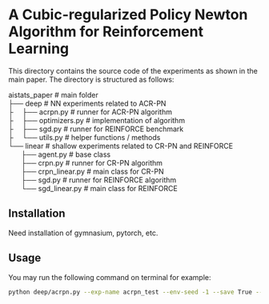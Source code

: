 # A Cubic-regularized Policy Newton Algorithm for Reinforcement Learning

This directory contains the source code of the experiments as shown in the main paper. The directory is structured as follows:

aistats_paper  # main folder \
├── deep  # NN experiments related to ACR-PN \
├&emsp;     ├── acrpn.py  # runner for ACR-PN algorithm \
├&emsp;     ├── optimizers.py  # implementation of algorithm \
├&emsp;     ├── sgd.py  # runner for REINFORCE benchmark \
├&emsp;     └── utils.py  # helper functions / methods \
└── linear  # shallow experiments related to CR-PN and REINFORCE \
&nbsp; &emsp;     ├── agent.py  # base class \
&nbsp; &emsp;     ├── crpn.py  # runner for CR-PN algorithm \
&nbsp; &emsp;     ├── crpn_linear.py  # main class for CR-PN \
&nbsp; &emsp;     ├── sgd.py  # runner for REINFORCE algorithm \
&nbsp; &emsp;     └── sgd_linear.py  # main class for REINFORCE

## Installation

Need installation of gymnasium, pytorch, etc. 

## Usage

You may run the following command on terminal for example:

```bash
python deep/acrpn.py --exp-name acrpn_test --env-seed -1 --save True --track False --capture-video False --alpha 10000
```
